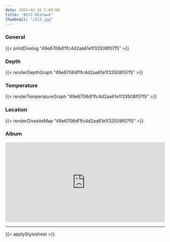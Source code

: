 ```yaml
---
date: 2024-02-18 5:00:00
title: "#213 Okinawa"
thumbnail: "/213.jpg"
---
```


### General

{{< printDivelog "49e6706df1fc4d2aa61e1f33508f07f5" >}}

### Depth

{{< renderDepthGraph "49e6706df1fc4d2aa61e1f33508f07f5" >}}

### Temperature

{{< renderTemperatureGraph "49e6706df1fc4d2aa61e1f33508f07f5" >}}

### Location

{{< renderDivesiteMap "49e6706df1fc4d2aa61e1f33508f07f5" >}}

### Album

<div class='lr_embed' style='position: relative; padding-bottom: 50%; height: 0; overflow: hidden;'><iframe id='iframe' src='https://lightroom.adobe.com/embed/shares/73371c3144084139a2ff1bc9ef59d617/slideshow?background_color=%232D2D2D&color=%23999999' frameborder='0'style='width:100%; height:100%; position: absolute; top:0; left:0;' ></iframe></div>

---

{{< applyStylesheet >}}
